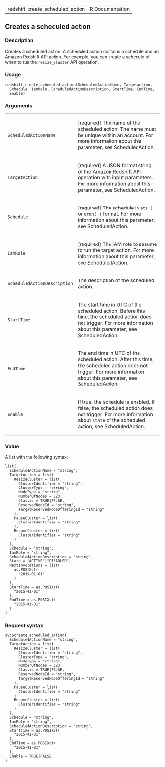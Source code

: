 <table style="width: 100%;">
<tbody>
<tr class="odd">
<td>redshift_create_scheduled_action</td>
<td style="text-align: right;">R Documentation</td>
</tr>
</tbody>
</table>

## Creates a scheduled action

### Description

Creates a scheduled action. A scheduled action contains a schedule and
an Amazon Redshift API action. For example, you can create a schedule of
when to run the `resize_cluster` API operation.

### Usage

    redshift_create_scheduled_action(ScheduledActionName, TargetAction,
      Schedule, IamRole, ScheduledActionDescription, StartTime, EndTime,
      Enable)

### Arguments

<table>
<colgroup>
<col style="width: 35%" />
<col style="width: 65%" />
</colgroup>
<tbody>
<tr class="odd">
<td><code
id="redshift_create_scheduled_action_:_ScheduledActionName">ScheduledActionName</code></td>
<td><p>[required] The name of the scheduled action. The name must be
unique within an account. For more information about this parameter, see
ScheduledAction.</p></td>
</tr>
<tr class="even">
<td><code
id="redshift_create_scheduled_action_:_TargetAction">TargetAction</code></td>
<td><p>[required] A JSON format string of the Amazon Redshift API
operation with input parameters. For more information about this
parameter, see ScheduledAction.</p></td>
</tr>
<tr class="odd">
<td><code
id="redshift_create_scheduled_action_:_Schedule">Schedule</code></td>
<td><p>[required] The schedule in <code>at( )</code> or
<code>cron( )</code> format. For more information about this parameter,
see ScheduledAction.</p></td>
</tr>
<tr class="even">
<td><code
id="redshift_create_scheduled_action_:_IamRole">IamRole</code></td>
<td><p>[required] The IAM role to assume to run the target action. For
more information about this parameter, see ScheduledAction.</p></td>
</tr>
<tr class="odd">
<td><code
id="redshift_create_scheduled_action_:_ScheduledActionDescription">ScheduledActionDescription</code></td>
<td><p>The description of the scheduled action.</p></td>
</tr>
<tr class="even">
<td><code
id="redshift_create_scheduled_action_:_StartTime">StartTime</code></td>
<td><p>The start time in UTC of the scheduled action. Before this time,
the scheduled action does not trigger. For more information about this
parameter, see ScheduledAction.</p></td>
</tr>
<tr class="odd">
<td><code
id="redshift_create_scheduled_action_:_EndTime">EndTime</code></td>
<td><p>The end time in UTC of the scheduled action. After this time, the
scheduled action does not trigger. For more information about this
parameter, see ScheduledAction.</p></td>
</tr>
<tr class="even">
<td><code
id="redshift_create_scheduled_action_:_Enable">Enable</code></td>
<td><p>If true, the schedule is enabled. If false, the scheduled action
does not trigger. For more information about <code>state</code> of the
scheduled action, see ScheduledAction.</p></td>
</tr>
</tbody>
</table>

### Value

A list with the following syntax:

    list(
      ScheduledActionName = "string",
      TargetAction = list(
        ResizeCluster = list(
          ClusterIdentifier = "string",
          ClusterType = "string",
          NodeType = "string",
          NumberOfNodes = 123,
          Classic = TRUE|FALSE,
          ReservedNodeId = "string",
          TargetReservedNodeOfferingId = "string"
        ),
        PauseCluster = list(
          ClusterIdentifier = "string"
        ),
        ResumeCluster = list(
          ClusterIdentifier = "string"
        )
      ),
      Schedule = "string",
      IamRole = "string",
      ScheduledActionDescription = "string",
      State = "ACTIVE"|"DISABLED",
      NextInvocations = list(
        as.POSIXct(
          "2015-01-01"
        )
      ),
      StartTime = as.POSIXct(
        "2015-01-01"
      ),
      EndTime = as.POSIXct(
        "2015-01-01"
      )
    )

### Request syntax

    svc$create_scheduled_action(
      ScheduledActionName = "string",
      TargetAction = list(
        ResizeCluster = list(
          ClusterIdentifier = "string",
          ClusterType = "string",
          NodeType = "string",
          NumberOfNodes = 123,
          Classic = TRUE|FALSE,
          ReservedNodeId = "string",
          TargetReservedNodeOfferingId = "string"
        ),
        PauseCluster = list(
          ClusterIdentifier = "string"
        ),
        ResumeCluster = list(
          ClusterIdentifier = "string"
        )
      ),
      Schedule = "string",
      IamRole = "string",
      ScheduledActionDescription = "string",
      StartTime = as.POSIXct(
        "2015-01-01"
      ),
      EndTime = as.POSIXct(
        "2015-01-01"
      ),
      Enable = TRUE|FALSE
    )
